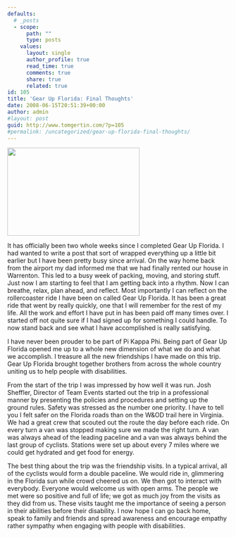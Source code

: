 ```yaml
---
defaults:
  # _posts
  - scope:
      path: ""
      type: posts
    values:
      layout: single
      author_profile: true
      read_time: true
      comments: true
      share: true
      related: true
id: 105
title: 'Gear Up Florida: Final Thoughts'
date: 2008-06-15T20:51:39+00:00
author: admin
#layout: post
guid: http://www.tomgertin.com/?p=105
#permalink: /uncategorized/gear-up-florida-final-thoughts/
---
```

[<img class="alignnone size-medium wp-image-106" title="guf_arrival" src="http://www.tomgertin.com/blog/wp-content/uploads/2008/06/guf_tallahasee-300x200.jpg" alt="" width="300" height="200" />](http://www.tomgertin.com/blog/wp-content/uploads/2008/06/guf_tallahasee.jpg)

It has officially been two whole weeks since I completed Gear Up Florida. I had wanted to write a post that sort of wrapped everything up a little bit earlier but I have been pretty busy since arrival. On the way home back from the airport my dad informed me that we had finally rented our house in Warrenton. This led to a busy week of packing, moving, and storing stuff. Just now I am starting to feel that I am getting back into a rhythm. Now I can breathe, relax, plan ahead, and reflect. Most importantly I can reflect on the rollercoaster ride I have been on called Gear Up Florida. It has been a great ride that went by really quickly, one that I will remember for the rest of my life. All the work and effort I have put in has been paid off many times over. I started off not quite sure if I had signed up for something I could handle. To now stand back and see what I have accomplished is really satisfying.

I have never been prouder to be part of Pi Kappa Phi. Being part of Gear Up Florida opened me up to a whole new dimension of what we do and what we accomplish. I treasure all the new friendships I have made on this trip. Gear Up Florida brought together brothers from across the whole country uniting us to help people with disabilities.

From the start of the trip I was impressed by how well it was run. Josh Sheffler, Director of Team Events started out the trip in a professional manner by presenting the policies and procedures and setting up the ground rules. Safety was stressed as the number one priority. I have to tell you I felt safer on the Florida roads than on the W&OD trail here in Virginia. We had a great crew that scouted out the route the day before each ride. On every turn a van was stopped making sure we made the right turn. A van was always ahead of the leading paceline and a van was always behind the last group of cyclists. Stations were set up about every 7 miles where we could get hydrated and get food for energy.

The best thing about the trip was the friendship visits. In a typical arrival, all of the cyclists would form a double paceline. We would ride in, glimmering in the Florida sun while crowd cheered us on. We then got to interact with everybody. Everyone would welcome us with open arms. The people we met were so positive and full of life; we got as much joy from the visits as they did from us. These visits taught me the importance of seeing a person in their abilities before their disability. I now hope I can go back home, speak to family and friends and spread awareness and encourage empathy rather sympathy when engaging with people with disabilities.
